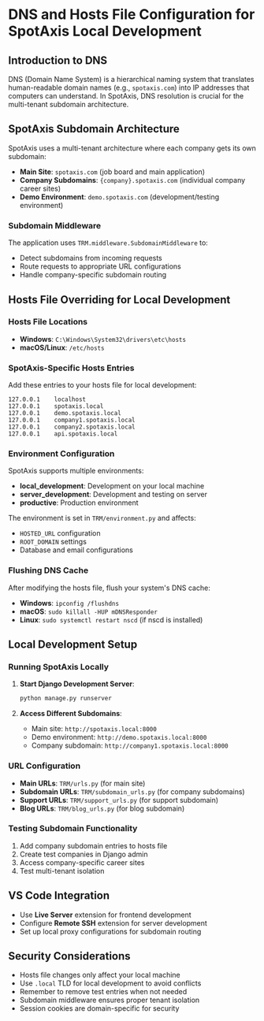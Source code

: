 # DNS and Hosts File Configuration for SpotAxis Local Development

## Introduction to DNS

DNS (Domain Name System) is a hierarchical naming system that translates human-readable domain names (e.g., `spotaxis.com`) into IP addresses that computers can understand. In SpotAxis, DNS resolution is crucial for the multi-tenant subdomain architecture.

## SpotAxis Subdomain Architecture

SpotAxis uses a multi-tenant architecture where each company gets its own subdomain:
- **Main Site**: `spotaxis.com` (job board and main application)
- **Company Subdomains**: `{company}.spotaxis.com` (individual company career sites)
- **Demo Environment**: `demo.spotaxis.com` (development/testing environment)

### Subdomain Middleware

The application uses `TRM.middleware.SubdomainMiddleware` to:
- Detect subdomains from incoming requests
- Route requests to appropriate URL configurations
- Handle company-specific subdomain routing

## Hosts File Overriding for Local Development

### Hosts File Locations

- **Windows**: `C:\Windows\System32\drivers\etc\hosts`
- **macOS/Linux**: `/etc/hosts`

### SpotAxis-Specific Hosts Entries

Add these entries to your hosts file for local development:

```
127.0.0.1    localhost
127.0.0.1    spotaxis.local
127.0.0.1    demo.spotaxis.local
127.0.0.1    company1.spotaxis.local
127.0.0.1    company2.spotaxis.local
127.0.0.1    api.spotaxis.local
```

### Environment Configuration

SpotAxis supports multiple environments:
- **local_development**: Development on your local machine
- **server_development**: Development and testing on server
- **productive**: Production environment

The environment is set in `TRM/environment.py` and affects:
- `HOSTED_URL` configuration
- `ROOT_DOMAIN` settings
- Database and email configurations

### Flushing DNS Cache

After modifying the hosts file, flush your system's DNS cache:

- **Windows**: `ipconfig /flushdns`
- **macOS**: `sudo killall -HUP mDNSResponder`
- **Linux**: `sudo systemctl restart nscd` (if nscd is installed)

## Local Development Setup

### Running SpotAxis Locally

1. **Start Django Development Server**:
   ```bash
   python manage.py runserver
   ```

2. **Access Different Subdomains**:
   - Main site: `http://spotaxis.local:8000`
   - Demo environment: `http://demo.spotaxis.local:8000`
   - Company subdomain: `http://company1.spotaxis.local:8000`

### URL Configuration

- **Main URLs**: `TRM/urls.py` (for main site)
- **Subdomain URLs**: `TRM/subdomain_urls.py` (for company subdomains)
- **Support URLs**: `TRM/support_urls.py` (for support subdomain)
- **Blog URLs**: `TRM/blog_urls.py` (for blog subdomain)

### Testing Subdomain Functionality

1. Add company subdomain entries to hosts file
2. Create test companies in Django admin
3. Access company-specific career sites
4. Test multi-tenant isolation

## VS Code Integration

- Use **Live Server** extension for frontend development
- Configure **Remote SSH** extension for server development
- Set up local proxy configurations for subdomain routing

## Security Considerations

- Hosts file changes only affect your local machine
- Use `.local` TLD for local development to avoid conflicts
- Remember to remove test entries when not needed
- Subdomain middleware ensures proper tenant isolation
- Session cookies are domain-specific for security 